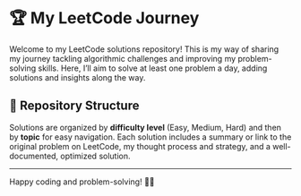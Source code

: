 # 🏆 My LeetCode Journey

Welcome to my LeetCode solutions repository! This is my way of sharing my journey tackling algorithmic challenges and improving my problem-solving skills. Here, I’ll aim to solve at least one problem a day, adding solutions and insights along the way.

## 📘 Repository Structure

Solutions are organized by **difficulty level** (Easy, Medium, Hard) and then by **topic** for easy navigation. Each solution includes a summary or link to the original problem on LeetCode, my thought process and strategy, and a well-documented, optimized solution.

---

Happy coding and problem-solving! 💪🚀
